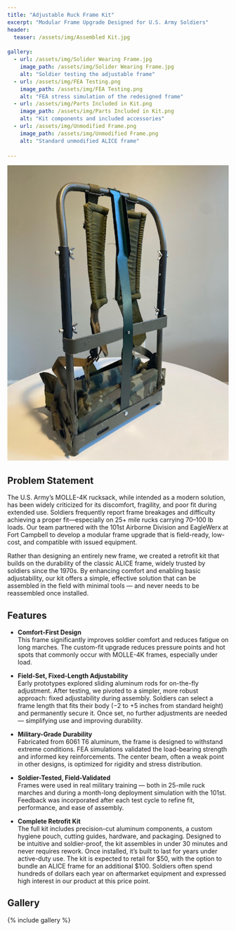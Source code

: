 ```yaml
---
title: "Adjustable Ruck Frame Kit"
excerpt: "Modular Frame Upgrade Designed for U.S. Army Soldiers"
header:
  teaser: /assets/img/Assembled Kit.jpg

gallery:
  - url: /assets/img/Solider Wearing Frame.jpg
    image_path: /assets/img/Solider Wearing Frame.jpg
    alt: "Soldier testing the adjustable frame"
  - url: /assets/img/FEA Testing.png
    image_path: /assets/img/FEA Testing.png
    alt: "FEA stress simulation of the redesigned frame"
  - url: /assets/img/Parts Included in Kit.png
    image_path: /assets/img/Parts Included in Kit.png
    alt: "Kit components and included accessories"
  - url: /assets/img/Unmodified Frame.png
    image_path: /assets/img/Unmodified Frame.png
    alt: "Standard unmodified ALICE frame"

---
```


<img src="/assets/img/Assembled Kit.jpg" alt="Assembled Adjustable Frame Kit" style="width:900px;"/>

## Problem Statement
The U.S. Army’s MOLLE-4K rucksack, while intended as a modern solution, has been widely criticized for its discomfort, fragility, and poor fit during extended use. Soldiers frequently report frame breakages and difficulty achieving a proper fit—especially on 25+ mile rucks carrying 70–100 lb loads. Our team partnered with the 101st Airborne Division and EagleWerx at Fort Campbell to develop a modular frame upgrade that is field-ready, low-cost, and compatible with issued equipment.

Rather than designing an entirely new frame, we created a retrofit kit that builds on the durability of the classic ALICE frame, widely trusted by soldiers since the 1970s. By enhancing comfort and enabling basic adjustability, our kit offers a simple, effective solution that can be assembled in the field with minimal tools — and never needs to be reassembled once installed.

## Features

* **Comfort-First Design**  
  This frame significantly improves soldier comfort and reduces fatigue on long marches. The custom-fit upgrade reduces pressure points and hot spots that commonly occur with MOLLE-4K frames, especially under load.

* **Field-Set, Fixed-Length Adjustability**  
  Early prototypes explored sliding aluminum rods for on-the-fly adjustment. After testing, we pivoted to a simpler, more robust approach: fixed adjustability during assembly. Soldiers can select a frame length that fits their body (−2 to +5 inches from standard height) and permanently secure it. Once set, no further adjustments are needed — simplifying use and improving durability.

* **Military-Grade Durability**  
  Fabricated from 6061 T6 aluminum, the frame is designed to withstand extreme conditions. FEA simulations validated the load-bearing strength and informed key reinforcements. The center beam, often a weak point in other designs, is optimized for rigidity and stress distribution.

* **Soldier-Tested, Field-Validated**  
  Frames were used in real military training — both in 25-mile ruck marches and during a month-long deployment simulation with the 101st. Feedback was incorporated after each test cycle to refine fit, performance, and ease of assembly.

* **Complete Retrofit Kit**  
  The full kit includes precision-cut aluminum components, a custom hygiene pouch, cutting guides, hardware, and packaging. Designed to be intuitive and soldier-proof, the kit assembles in under 30 minutes and never requires rework. Once installed, it’s built to last for years under active-duty use. The kit is expected to retail for $50, with the option to bundle an ALICE frame for an additional $100. Soldiers often spend hundreds of dollars each year on aftermarket equipment and expressed high interest in our product at this price point.

## Gallery

{% include gallery %}
